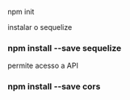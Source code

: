 npm init

instalar o sequelize
### npm install --save sequelize

permite acesso a API
### npm install --save cors